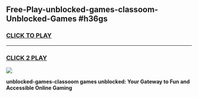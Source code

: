 
## Free-Play-unblocked-games-classoom-Unblocked-Games #h36gs
<h3>
<a href="https://news.freeplayer.one?title=unblocked-games-classoom&ref=8M">CLICK TO PLAY</a></h3>
<hr>

<h3>
<a href="https://news.freeplayer.one?title=unblocked-games-classoom&ref=8M">CLICK 2 PLAY</a>
  
</h3>

<a href="https://news.freeplayer.one?title=unblocked-games-classoom&ref=8M"><img src="https://clearcache.store/games.png"></a>


**unblocked-games-classoom games unblocked: Your Gateway to Fun and Accessible Online Gaming**

